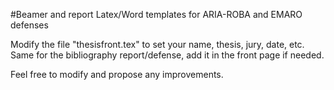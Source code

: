 #Beamer and report Latex/Word templates for ARIA-ROBA and EMARO defenses

Modify the file "thesisfront.tex" to set your name, thesis, jury, date, etc.
Same for the bibliography report/defense, add it in the front page if needed.

Feel free to modify and propose any improvements.



